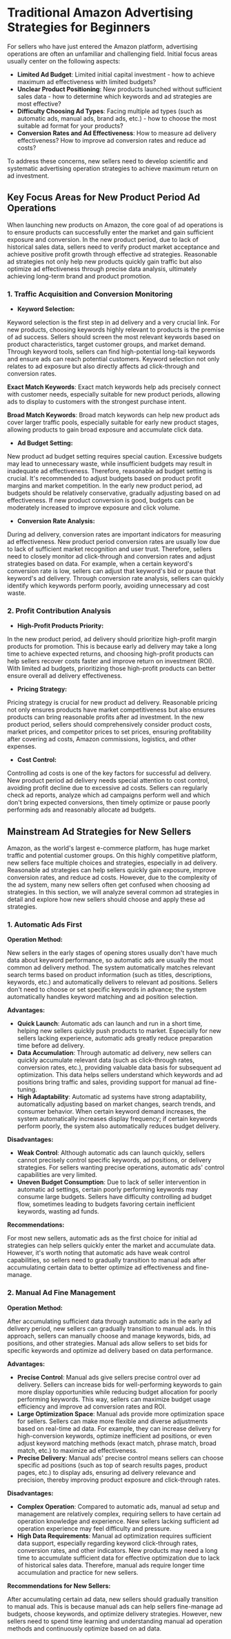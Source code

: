 # Traditional Amazon Advertising Strategies for Beginners

For sellers who have just entered the Amazon platform, advertising operations are often an unfamiliar and challenging field. Initial focus areas usually center on the following aspects:

- **Limited Ad Budget**: Limited initial capital investment - how to achieve maximum ad effectiveness with limited budgets?
- **Unclear Product Positioning**: New products launched without sufficient sales data - how to determine which keywords and ad strategies are most effective?
- **Difficulty Choosing Ad Types**: Facing multiple ad types (such as automatic ads, manual ads, brand ads, etc.) - how to choose the most suitable ad format for your products?
- **Conversion Rates and Ad Effectiveness**: How to measure ad delivery effectiveness? How to improve ad conversion rates and reduce ad costs?

To address these concerns, new sellers need to develop scientific and systematic advertising operation strategies to achieve maximum return on ad investment.

## Key Focus Areas for New Product Period Ad Operations

When launching new products on Amazon, the core goal of ad operations is to ensure products can successfully enter the market and gain sufficient exposure and conversion. In the new product period, due to lack of historical sales data, sellers need to verify product market acceptance and achieve positive profit growth through effective ad strategies. Reasonable ad strategies not only help new products quickly gain traffic but also optimize ad effectiveness through precise data analysis, ultimately achieving long-term brand and product promotion.

### 1. Traffic Acquisition and Conversion Monitoring

- **Keyword Selection:**

Keyword selection is the first step in ad delivery and a very crucial link. For new products, choosing keywords highly relevant to products is the premise of ad success. Sellers should screen the most relevant keywords based on product characteristics, target customer groups, and market demand. Through keyword tools, sellers can find high-potential long-tail keywords and ensure ads can reach potential customers. Keyword selection not only relates to ad exposure but also directly affects ad click-through and conversion rates.

**Exact Match Keywords**: Exact match keywords help ads precisely connect with customer needs, especially suitable for new product periods, allowing ads to display to customers with the strongest purchase intent.

**Broad Match Keywords**: Broad match keywords can help new product ads cover larger traffic pools, especially suitable for early new product stages, allowing products to gain broad exposure and accumulate click data.

- **Ad Budget Setting:**

New product ad budget setting requires special caution. Excessive budgets may lead to unnecessary waste, while insufficient budgets may result in inadequate ad effectiveness. Therefore, reasonable ad budget setting is crucial. It's recommended to adjust budgets based on product profit margins and market competition. In the early new product period, ad budgets should be relatively conservative, gradually adjusting based on ad effectiveness. If new product conversion is good, budgets can be moderately increased to improve exposure and click volume.

- **Conversion Rate Analysis:**

During ad delivery, conversion rates are important indicators for measuring ad effectiveness. New product period conversion rates are usually low due to lack of sufficient market recognition and user trust. Therefore, sellers need to closely monitor ad click-through and conversion rates and adjust strategies based on data. For example, when a certain keyword's conversion rate is low, sellers can adjust that keyword's bid or pause that keyword's ad delivery. Through conversion rate analysis, sellers can quickly identify which keywords perform poorly, avoiding unnecessary ad cost waste.

### 2. Profit Contribution Analysis

- **High-Profit Products Priority:**

In the new product period, ad delivery should prioritize high-profit margin products for promotion. This is because early ad delivery may take a long time to achieve expected returns, and choosing high-profit products can help sellers recover costs faster and improve return on investment (ROI). With limited ad budgets, prioritizing those high-profit products can better ensure overall ad delivery effectiveness.

- **Pricing Strategy:**

Pricing strategy is crucial for new product ad delivery. Reasonable pricing not only ensures products have market competitiveness but also ensures products can bring reasonable profits after ad investment. In the new product period, sellers should comprehensively consider product costs, market prices, and competitor prices to set prices, ensuring profitability after covering ad costs, Amazon commissions, logistics, and other expenses.

- **Cost Control:**

Controlling ad costs is one of the key factors for successful ad delivery. New product period ad delivery needs special attention to cost control, avoiding profit decline due to excessive ad costs. Sellers can regularly check ad reports, analyze which ad campaigns perform well and which don't bring expected conversions, then timely optimize or pause poorly performing ads and reasonably allocate ad budgets.

## Mainstream Ad Strategies for New Sellers

Amazon, as the world's largest e-commerce platform, has huge market traffic and potential customer groups. On this highly competitive platform, new sellers face multiple choices and strategies, especially in ad delivery. Reasonable ad strategies can help sellers quickly gain exposure, improve conversion rates, and reduce ad costs. However, due to the complexity of the ad system, many new sellers often get confused when choosing ad strategies. In this section, we will analyze several common ad strategies in detail and explore how new sellers should choose and apply these ad strategies.

### 1. Automatic Ads First

**Operation Method:**

New sellers in the early stages of opening stores usually don't have much data about keyword performance, so automatic ads are usually the most common ad delivery method. The system automatically matches relevant search terms based on product information (such as titles, descriptions, keywords, etc.) and automatically delivers to relevant ad positions. Sellers don't need to choose or set specific keywords in advance; the system automatically handles keyword matching and ad position selection.

**Advantages:**

- **Quick Launch**: Automatic ads can launch and run in a short time, helping new sellers quickly push products to market. Especially for new sellers lacking experience, automatic ads greatly reduce preparation time before ad delivery.
- **Data Accumulation**: Through automatic ad delivery, new sellers can quickly accumulate relevant data (such as click-through rates, conversion rates, etc.), providing valuable data basis for subsequent ad optimization. This data helps sellers understand which keywords and ad positions bring traffic and sales, providing support for manual ad fine-tuning.
- **High Adaptability**: Automatic ad systems have strong adaptability, automatically adjusting based on market changes, search trends, and consumer behavior. When certain keyword demand increases, the system automatically increases display frequency; if certain keywords perform poorly, the system also automatically reduces budget delivery.

**Disadvantages:**

- **Weak Control**: Although automatic ads can launch quickly, sellers cannot precisely control specific keywords, ad positions, or delivery strategies. For sellers wanting precise operations, automatic ads' control capabilities are very limited.
- **Uneven Budget Consumption**: Due to lack of seller intervention in automatic ad settings, certain poorly performing keywords may consume large budgets. Sellers have difficulty controlling ad budget flow, sometimes leading to budgets favoring certain inefficient keywords, wasting ad funds.

**Recommendations:**

For most new sellers, automatic ads as the first choice for initial ad strategies can help sellers quickly enter the market and accumulate data. However, it's worth noting that automatic ads have weak control capabilities, so sellers need to gradually transition to manual ads after accumulating certain data to better optimize ad effectiveness and fine-manage.

### 2. Manual Ad Fine Management

**Operation Method:**

After accumulating sufficient data through automatic ads in the early ad delivery period, new sellers can gradually transition to manual ads. In this approach, sellers can manually choose and manage keywords, bids, ad positions, and other strategies. Manual ads allow sellers to set bids for specific keywords and optimize ad delivery based on data performance.

**Advantages:**

- **Precise Control**: Manual ads give sellers precise control over ad delivery. Sellers can increase bids for well-performing keywords to gain more display opportunities while reducing budget allocation for poorly performing keywords. This way, sellers can maximize budget usage efficiency and improve ad conversion rates and ROI.
- **Large Optimization Space**: Manual ads provide more optimization space for sellers. Sellers can make more flexible and diverse adjustments based on real-time ad data. For example, they can increase delivery for high-conversion keywords, optimize inefficient ad positions, or even adjust keyword matching methods (exact match, phrase match, broad match, etc.) to maximize ad effectiveness.
- **Precise Delivery**: Manual ads' precise control means sellers can choose specific ad positions (such as top of search results pages, product pages, etc.) to display ads, ensuring ad delivery relevance and precision, thereby improving product exposure and click-through rates.

**Disadvantages:**

- **Complex Operation**: Compared to automatic ads, manual ad setup and management are relatively complex, requiring sellers to have certain ad operation knowledge and experience. New sellers lacking sufficient ad operation experience may feel difficulty and pressure.
- **High Data Requirements**: Manual ad optimization requires sufficient data support, especially regarding keyword click-through rates, conversion rates, and other indicators. New products may need a long time to accumulate sufficient data for effective optimization due to lack of historical sales data. Therefore, manual ads require longer time accumulation and practice for new sellers.

**Recommendations for New Sellers:**

After accumulating certain ad data, new sellers should gradually transition to manual ads. This is because manual ads can help sellers fine-manage ad budgets, choose keywords, and optimize delivery strategies. However, new sellers need to spend time learning and understanding manual ad operation methods and continuously optimize based on ad data.
